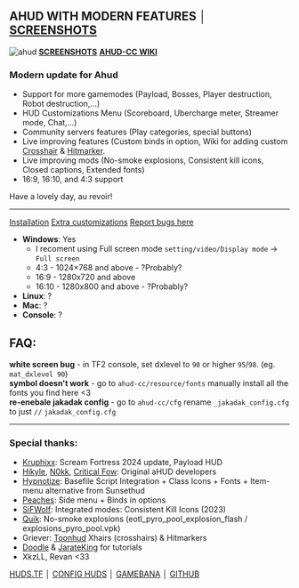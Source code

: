 ## AHUD WITH MODERN FEATURES │ [SCREENSHOTS](https://imgur.com/gallery/ahud-cc-9npCWPa)
![ahud](https://i.imgur.com/9sxJ95b.png)
**[SCREENSHOTS](https://imgur.com/gallery/ahud-cc-9npCWPa)**
**[AHUD-CC WIKI](https://github.com/jakadak/ahud-cc/wiki)**

### Modern update for Ahud
- Support for more gamemodes (Payload, Bosses, Player destruction, Robot destruction,...)
- HUD Customizations Menu (Scoreboard, Ubercharge meter, Streamer mode, Chat,...)
- Community servers features (Play categories, special buttons)
- Live improving features (Custom binds in option, Wiki for adding custom [Crosshair](https://github.com/jakadak/ahud-cc/wiki/Crosshair) & [Hitmarker](https://github.com/jakadak/ahud-cc/wiki/Hitmarker).
- Live improving mods (No-smoke explosions, Consistent kill icons, Closed captions, Extended fonts)
- 16:9, 16:10, and 4:3 support

Have a lovely day, au revoir!

***

[Installation](https://github.com/jakadak/ahud-cc/wiki/Installation)
[Extra customizations](https://github.com/jakadak/ahud-cc/wiki/Customization)
[Report bugs here](https://github.com/jakadak/ahud-cc/issues/new/choose)
* **Windows**: Yes
  * I recoment using Full screen mode `setting/video/Display mode` -> `Full screen`
  * 4:3 - 1024×768 and above - ?Probably?
  * 16:9 - 1280x720 and above
  * 16:10 -  1280x800 and above - ?Probably?
* **Linux**: ?
* **Mac**: ?
* **Console**: ?

## FAQ: 
**white screen bug** - in TF2 console, set dxlevel to `90` or higher `95`/`98`. (eg. `mat_dxlevel 90`)  
**symbol doesn't work** - go to `ahud-cc/resource/fonts` manually install all the fonts you find here <3  
**re-enebale jakadak config** - go to `ahud-cc/cfg` rename  `_jakadak_config.cfg` to just `//` `jakadak_config.cfg`  

***

### Special thanks:
- [Kruphixx](https://github.com/Kruphixx): Scream Fortress 2024 update, Payload HUD
- [Hikyle](https://github.com/Hikyle), [N0kk](https://github.com/N0kk), [Critical Fow](https://github.com/CriticalFlaw): Original aHUD developers
- [Hypnotize](https://github.com/Hypnootize): Basefile Script Integration + Class Icons + Fonts + Item-menu alternative from Sunsethud
- [Peaches](https://github.com/PapaPeach): Side menu + Binds in options
- [SiFWolf](https://gamebanana.com/members/1417462): Integrated modes: Consistent Kill Icons (2023)
- [Quik](https://www.teamfortress.tv/user/Quik): No-smoke explosions (eotl_pyro_pool_explosion_flash / explosions_pyro_pool.vpk)
- Griever: [Toonhud](https://steamcommunity.com/id/griiver/) Xhairs (crosshairs) & Hitmarkers
- [Doodle](https://doodlesstuff.com/?p=tf2hud) & [JarateKing](https://github.com/JarateKing) for tutorials
- XkzLL, Revan <33

[HUDS.TF](https://tf2huds.dev/hud/ahud-cc)   │   [CONFIG HUDS](https://comfig.app/huds/page/ahud-cc/)   │   [GAMEBANA](https://gamebanana.com/mods/530465)   │   [GITHUB](https://github.com/jakadak/ahud-cc)
